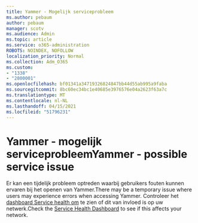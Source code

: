 ```yaml
---
title: Yammer - Mogelijk serviceprobleem
ms.author: pebaum
author: pebaum
manager: scotv
ms.audience: Admin
ms.topic: article
ms.service: o365-administration
ROBOTS: NOINDEX, NOFOLLOW
localization_priority: Normal
ms.collection: Adm_O365
ms.custom:
- "1338"
- "2800001"
ms.openlocfilehash: bf01341a34719326824847bb44d55ab995a9faba
ms.sourcegitcommit: 8bc60ec34bc1e40685e3976576e04a2623f63a7c
ms.translationtype: MT
ms.contentlocale: nl-NL
ms.lasthandoff: 04/15/2021
ms.locfileid: "51796231"
---
```

# <a name="yammer---possible-service-issue"></a><span data-ttu-id="2859f-102">Yammer - mogelijk serviceprobleem</span><span class="sxs-lookup"><span data-stu-id="2859f-102">Yammer - possible service issue</span></span>

<span data-ttu-id="2859f-103">Er kan een tijdelijk probleem optreden waarbij gebruikers fouten kunnen ervaren bij het openen van Yammer.</span><span class="sxs-lookup"><span data-stu-id="2859f-103">There may be a temporary issue where users may experience errors when accessing Yammer.</span></span> <span data-ttu-id="2859f-104">Controleer het [dashboard Service health om](https://admin.microsoft.com/AdminPortal/Home#/servicehealth) te zien of dit van invloed is op uw netwerk.</span><span class="sxs-lookup"><span data-stu-id="2859f-104">Check the [Service Health Dashboard](https://admin.microsoft.com/AdminPortal/Home#/servicehealth) to see if this affects your network.</span></span>
